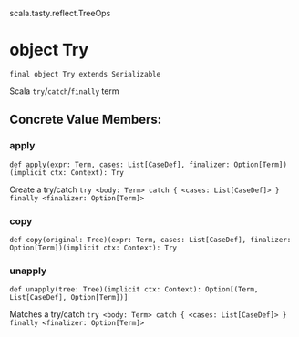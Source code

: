 scala.tasty.reflect.TreeOps
# object Try

<pre><code class="language-scala" >final object Try extends Serializable</pre></code>
Scala `try`/`catch`/`finally` term

## Concrete Value Members:
### apply
<pre><code class="language-scala" >def apply(expr: Term, cases: List[CaseDef], finalizer: Option[Term])(implicit ctx: Context): Try</pre></code>
Create a try/catch `try <body: Term> catch { <cases: List[CaseDef]> } finally <finalizer: Option[Term]>`

### copy
<pre><code class="language-scala" >def copy(original: Tree)(expr: Term, cases: List[CaseDef], finalizer: Option[Term])(implicit ctx: Context): Try</pre></code>

### unapply
<pre><code class="language-scala" >def unapply(tree: Tree)(implicit ctx: Context): Option[(Term, List[CaseDef], Option[Term])]</pre></code>
Matches a try/catch `try <body: Term> catch { <cases: List[CaseDef]> } finally <finalizer: Option[Term]>`

